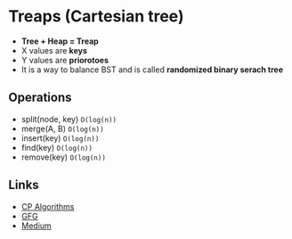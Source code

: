 # Treaps (Cartesian tree)
- **Tree + Heap = Treap**  
- X values are **keys**
- Y values are **priorotoes**
- It is a way to balance BST and is called **randomized binary serach tree**

## Operations
- split(node, key) ```O(log(n))```
- merge(A, B) ```O(log(n))```
- insert(key) ```O(log(n))```
- find(key) ```O(log(n))```
- remove(key) ```O(log(n))```

## Links
- [CP Algorithms](https://cp-algorithms.com/data_structures/treap.html)
- [GFG](https://www.geeksforgeeks.org/treap-set-2-implementation-of-search-insert-and-delete/)
- [Medium](https://medium.com/carpanese/a-visual-introduction-to-treap-data-structure-part-1-6196d6cc12ee)
